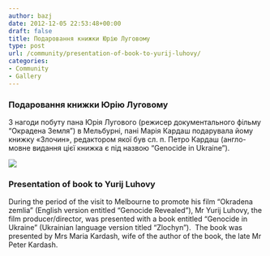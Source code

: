 ```yaml
---
author: bazj
date: 2012-12-05 22:53:48+00:00
draft: false
title: Подаровання книжки Юрію Луговому
type: post
url: /community/presentation-of-book-to-yurij-luhovy/
categories:
- Community
- Gallery
---
```


### Подаровання книжки Юрію Луговому


З нагоди побуту пана Юрія Лугового (режисер документального фільму “Окрадена Земля”) в Мельбурні, пані Марія Кардаш подарувала йому книжку «Злочин», редактором якої був сл. п. Петро Кардаш (англо-мовне видання цієї книжка є під назвою “Genocide in Ukraine”).

[![](http://www.ozeukes.com/wp-content/uploads/2012/12/20121121_Luhovy_Kardash1.jpg)
](http://www.ozeukes.com/wp-content/uploads/2012/12/20121121_Luhovy_Kardash1.jpg)


### Presentation of book to Yurij Luhovy


During the period of the visit to Melbourne to promote his film “Okradena zemlia” (English version entitled “Genocide Revealed”), Mr Yurij Luhovy, the film producer/director, was presented with a book entitled “Genocide in Ukraine” (Ukrainian language version titled “Zlochyn”).  The book was presented by Mrs Maria Kardash, wife of the author of the book, the late Mr Peter Kardash.
